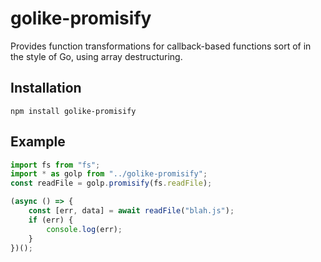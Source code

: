 # golike-promisify
Provides function transformations for callback-based functions sort of in the style of Go, using array destructuring.

## Installation
`npm install golike-promisify`

## Example

```js
import fs from "fs";
import * as golp from "../golike-promisify";
const readFile = golp.promisify(fs.readFile);

(async () => {
    const [err, data] = await readFile("blah.js");
    if (err) {
        console.log(err);
    }
})();
```
